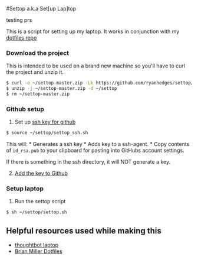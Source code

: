 #Settop a.k.a Set[up Lap]top

testing prs

This is a script for setting up my laptop. It works in conjunction with my
[dotfiles repo](https://github.com/RyanHedges/dotfiles)

### Download the project
This is intended to be used on a brand new machine so you'll have to curl the
project and unzip it.

```bash
$ curl -o ~/settop-master.zip -Lk https://github.com/ryanhedges/settop/archive/master.zip
$ unzip -j ~/settop-master.zip -d ~/settop
$ rm ~/settop-master.zip
```

### Github setup

1. Set up [ssh key for
github](https://help.github.com/articles/which-remote-url-should-i-use/#cloning-with-ssh-urls)

  ```bash
  $ source ~/settop/settop_ssh.sh
  ```

  This will:
    * Generates a ssh key
    * Adds key to a ssh-agent.
    * Copy contents of `id_rsa.pub` to your clipboard for pasting into GitHubs
      account settings.

  If there is something in the ssh directory, it will NOT generate a key.

2. [Add the key to
Github](https://help.github.com/articles/adding-a-new-ssh-key-to-your-github-account/)

### Setup laptop

1. Run the settop script

  ```bash
  $ sh ~/settop/settop.sh
  ```

## Helpful resources used while making this
- [thoughtbot laptop](https://github.com/thoughtbot/laptop)
- [Brian Miller Dotfiles](https://github.com/BRIMIL01/dotfiles)
